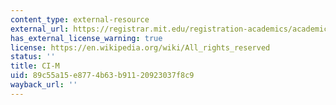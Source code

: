 ```yaml
---
content_type: external-resource
external_url: https://registrar.mit.edu/registration-academics/academic-requirements/communication-requirement/ci-m-subjects/subject
has_external_license_warning: true
license: https://en.wikipedia.org/wiki/All_rights_reserved
status: ''
title: CI-M
uid: 89c55a15-e877-4b63-b911-20923037f8c9
wayback_url: ''
---
```

